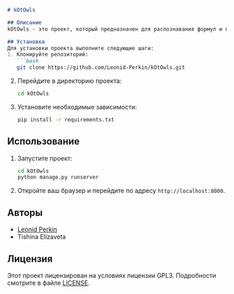 ```markdown
# kOtOwls

## Описание
kOtOwls - это проект, который предназначен для распознавания формул и преобразования их в latex

## Установка
Для установки проекта выполните следующие шаги:
1. Клонируйте репозиторий:
   ```bash
   git clone https://github.com/Leonid-Perkin/kOtOwls.git
   ```
2. Перейдите в директорию проекта:
   ```bash
   cd kOtOwls
   ```
3. Установите необходимые зависимости:
   ```bash
   pip install -r requirements.txt
   ```
## Использование
1. Запустите проект:
   ```bash
   cd kOtOwls
   python manage.py runserver
   ```
2. Откройте ваш браузер и перейдите по адресу `http://localhost:8000`.

## Авторы
- [Leonid Perkin](https://github.com/Leonid-Perkin)
- Tishina Elizaveta

## Лицензия
Этот проект лицензирован на условиях лицензии GPL3. Подробности смотрите в файле [LICENSE](LICENSE).
